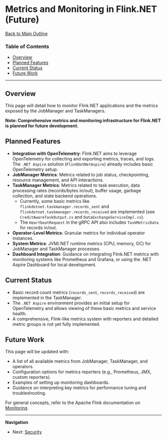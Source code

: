 # Metrics and Monitoring in Flink.NET (Future)

[Back to Main Outline](./Wiki-Structure-Outline.md)

### Table of Contents
- [Overview](#overview)
- [Planned Features](#planned-features)
- [Current Status](#current-status)
- [Future Work](#future-work)

---

## Overview

This page will detail how to monitor Flink.NET applications and the metrics exposed by the JobManager and TaskManagers.

**Note: Comprehensive metrics and monitoring infrastructure for Flink.NET is planned for future development.**

## Planned Features

*   **Integration with OpenTelemetry**: Flink.NET aims to leverage OpenTelemetry for collecting and exporting metrics, traces, and logs. The `.NET Aspire` solution (`FlinkDotNetAspire`) already includes basic OpenTelemetry setup.
*   **JobManager Metrics**: Metrics related to job status, checkpointing, resource management, and API interactions.
*   **TaskManager Metrics**: Metrics related to task execution, data processing rates (records/bytes in/out), buffer usage, garbage collection, and state backend operations.
    *   Currently, some basic metrics like `flinkdotnet.taskmanager.records_sent` and `flinkdotnet.taskmanager.records_received` are implemented (see `CreditAwareTaskOutput.cs` and `DataExchangeServiceImpl.cs`).
    *   The `HeartbeatRequest` in the gRPC API also includes `TaskMetricData` for records in/out.
*   **Operator-Level Metrics**: Granular metrics for individual operator instances.
*   **System Metrics**: JVM/.NET runtime metrics (CPU, memory, GC) for JobManager and TaskManager processes.
*   **Dashboard Integration**: Guidance on integrating Flink.NET metrics with monitoring systems like Prometheus and Grafana, or using the .NET Aspire Dashboard for local development.

## Current Status

*   Basic record count metrics (`records_sent`, `records_received`) are implemented in the TaskManager.
*   The `.NET Aspire` environment provides an initial setup for OpenTelemetry and allows viewing of these basic metrics and service health.
*   A comprehensive, Flink-like metrics system with reporters and detailed metric groups is not yet fully implemented.

## Future Work

This page will be updated with:
*   A list of all available metrics from JobManager, TaskManager, and operators.
*   Configuration options for metrics reporters (e.g., Prometheus, JMX, custom reporters).
*   Examples of setting up monitoring dashboards.
*   Guidance on interpreting key metrics for performance tuning and troubleshooting.

For general concepts, refer to the Apache Flink documentation on [Monitoring](https://nightlies.apache.org/flink/flink-docs-stable/docs/ops/monitoring/overview/).

---
**Navigation**
*   Next: [Security](./Advanced-Security.md)
